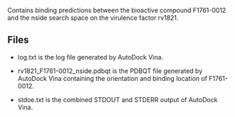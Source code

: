 Contains binding predictions between the bioactive compound F1761-0012 and the nside search space on the virulence factor rv1821.

## Files

- log.txt is the log file generated by AutoDock Vina.

- rv1821_F1761-0012_nside.pdbqt is the PDBQT file generated by AutoDock Vina containing the orientation and binding location of F1761-0012.

- stdoe.txt is the combined STDOUT and STDERR output of AutoDock Vina.

